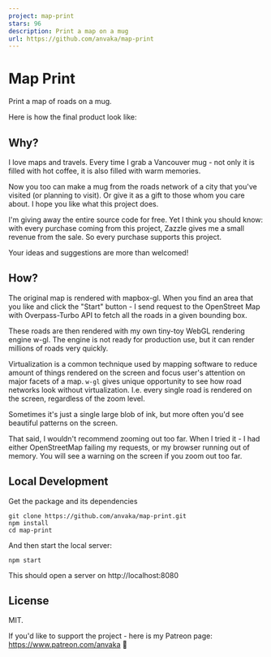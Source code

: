 ```yaml
---
project: map-print
stars: 96
description: Print a map on a mug
url: https://github.com/anvaka/map-print
---
```


Map Print
=========

Print a map of roads on a mug.

Here is how the final product look like:

Why?
----

I love maps and travels. Every time I grab a Vancouver mug - not only it is filled with hot coffee, it is also filled with warm memories.

Now you too can make a mug from the roads network of a city that you've visited (or planning to visit). Or give it as a gift to those whom you care about. I hope you like what this project does.

I'm giving away the entire source code for free. Yet I think you should know: with every purchase coming from this project, Zazzle gives me a small revenue from the sale. So every purchase supports this project.

Your ideas and suggestions are more than welcomed!

How?
----

The original map is rendered with mapbox-gl. When you find an area that you like and click the "Start" button - I send request to the OpenStreet Map with Overpass-Turbo API to fetch all the roads in a given bounding box.

These roads are then rendered with my own tiny-toy WebGL rendering engine w-gl. The engine is not ready for production use, but it can render millions of roads very quickly.

Virtualization is a common technique used by mapping software to reduce amount of things rendered on the screen and focus user's attention on major facets of a map. `w-gl` gives unique opportunity to see how road networks look without virtualization. I.e. every single road is rendered on the screen, regardless of the zoom level.

Sometimes it's just a single large blob of ink, but more often you'd see beautiful patterns on the screen.

That said, I wouldn't recommend zooming out too far. When I tried it - I had either OpenStreetMap failing my requests, or my browser running out of memory. You will see a warning on the screen if you zoom out too far.

Local Development
-----------------

Get the package and its dependencies

```
git clone https://github.com/anvaka/map-print.git
npm install
cd map-print
```

And then start the local server:

```
npm start
```

This should open a server on http://localhost:8080

License
-------

MIT.

If you'd like to support the project - here is my Patreon page: https://www.patreon.com/anvaka 🧙
